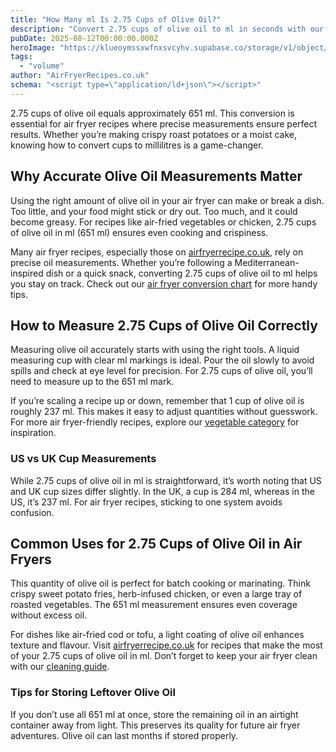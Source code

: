 ```yaml
---
title: "How Many ml Is 2.75 Cups of Olive Oil?"
description: "Convert 2.75 cups of olive oil to ml in seconds with our simple guide. Perfect for air fryer recipes and precise cooking measurements."
pubDate: 2025-08-12T00:00:00.000Z
heroImage: "https://klueoymssxwfnxsvcyhv.supabase.co/storage/v1/object/public/md/how-many-ml-is-2-75-cups-of-olive-oil-785e8c95.webp"
tags:
  - "volume"
author: "AirFryerRecipes.co.uk"
schema: "<script type=\"application/ld+json\"></script>"
---
```


<p>2.75 cups of olive oil equals approximately 651 ml. This conversion is essential for air fryer recipes where precise measurements ensure perfect results. Whether you’re making crispy roast potatoes or a moist cake, knowing how to convert cups to millilitres is a game-changer.</p>

<h2>Why Accurate Olive Oil Measurements Matter</h2>
<p>Using the right amount of olive oil in your air fryer can make or break a dish. Too little, and your food might stick or dry out. Too much, and it could become greasy. For recipes like air-fried vegetables or chicken, 2.75 cups of olive oil in ml (651 ml) ensures even cooking and crispiness.</p>
<p>Many air fryer recipes, especially those on <a href=https://www.airfryerrecipe.co.uk/recipes>airfryerrecipe.co.uk</a>, rely on precise oil measurements. Whether you’re following a Mediterranean-inspired dish or a quick snack, converting 2.75 cups of olive oil to ml helps you stay on track. Check out our <a href=https://www.airfryerrecipe.co.uk/air-fryer-conversion-chart>air fryer conversion chart</a> for more handy tips.</p>

<h2>How to Measure 2.75 Cups of Olive Oil Correctly</h2>
<p>Measuring olive oil accurately starts with using the right tools. A liquid measuring cup with clear ml markings is ideal. Pour the oil slowly to avoid spills and check at eye level for precision. For 2.75 cups of olive oil, you’ll need to measure up to the 651 ml mark.</p>
<p>If you’re scaling a recipe up or down, remember that 1 cup of olive oil is roughly 237 ml. This makes it easy to adjust quantities without guesswork. For more air fryer-friendly recipes, explore our <a href=https://www.airfryerrecipe.co.uk/recipe-category/vegetables>vegetable category</a> for inspiration.</p>

<h3>US vs UK Cup Measurements</h3>
<p>While 2.75 cups of olive oil in ml is straightforward, it’s worth noting that US and UK cup sizes differ slightly. In the UK, a cup is 284 ml, whereas in the US, it’s 237 ml. For air fryer recipes, sticking to one system avoids confusion.</p>

<h2>Common Uses for 2.75 Cups of Olive Oil in Air Fryers</h2>
<p>This quantity of olive oil is perfect for batch cooking or marinating. Think crispy sweet potato fries, herb-infused chicken, or even a large tray of roasted vegetables. The 651 ml measurement ensures even coverage without excess oil.</p>
<p>For dishes like air-fried cod or tofu, a light coating of olive oil enhances texture and flavour. Visit <a href=https://www.airfryerrecipe.co.uk>airfryerrecipe.co.uk</a> for recipes that make the most of your 2.75 cups of olive oil in ml. Don’t forget to keep your air fryer clean with our <a href=https://www.airfryerrecipe.co.uk/air-fryer-cleaner>cleaning guide</a>.</p>

<h3>Tips for Storing Leftover Olive Oil</h3>
<p>If you don’t use all 651 ml at once, store the remaining oil in an airtight container away from light. This preserves its quality for future air fryer adventures. Olive oil can last months if stored properly.</p>